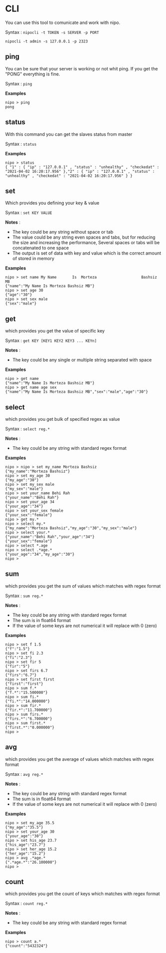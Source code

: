 # CLI
You can use this tool to comunicate and work with nipo.

Syntax : `nipocli -t TOKEN -s SERVER -p PORT`

    nipocli -t admin -s 127.0.0.1 -p 2323

## ping
You can be sure that your server is working or not whit ping. If you get the "PONG" everything is fine.

Syntax : `ping`

**Examples**

    nipo > ping
    pong


## status
With this command you can get the slaves status from master

Syntax : `status`

**Examples**

    nipo > status
    { "1" : { "ip" : "127.0.0.1" , "status" : "unhealthy" , "checkedat" : "2021-04-02 16:20:17.956" },"2" : { "ip" : "127.0.0.1" , "status" : "unhealthy" , "checkedat" : "2021-04-02 16:20:17.956" } }


## set
Which provides you defining your key & value

Syntax : `set KEY VALUE`

**Notes** : 
- The key could be any string without space or tab
- The value could be any string even spaces and tabs, but for reducing the size and increasing the performance, Several spaces or tabs will be concatenated to one space
- The output is set of data with key and value which is the correct amount of stored in memory

**Examples**
	
    nipo > set name My Name       Is  Morteza                    Bashsiz		MB
    {"name":"My Name Is Morteza Bashsiz MB"}
    nipo > set age 30
    {"age":"30"}
    nipo > set sex male
    {"sex":"male"}

## get
which provides you get the value of specific key

Syntax : `get KEY [KEY1 KEY2 KEY3 ... KEYn]`

**Notes** : 
- The key could be any single or multiple string separated with space

**Examples**
	
    nipo > get name
    {"name":"My Name Is Morteza Bashsiz MB"}
    nipo > get name age sex
    {"name":"My Name Is Morteza Bashsiz MB","sex":"male","age":"30"}

## select
which provides you get bulk of specified regex as value

Syntax : `select reg.*`

**Notes** : 
- The key could be any string with standard regex format

**Examples**
	
    nipo > nipo > set my_name Morteza Bashsiz
    {"my_name":"Morteza Bashsiz"}
    nipo > set my_age 30
    {"my_age":"30"}
    nipo > set my_sex male
    {"my_sex":"male"}
    nipo > set your_name Behi Rah
    {"your_name":"Behi Rah"}
    nipo > set your_age 34
    {"your_age":"34"}
    nipo > set your_sex female
    {"your_sex":"female"}
    nipo > get my.*
    nipo > select my.*
    {"my_name":"Morteza Bashsiz","my_age":"30","my_sex":"male"}
    nipo > select your.*
    {"your_name":"Behi Rah","your_age":"34"}
    {"your_sex":"female"}
    nipo > select *.age
    nipo > select .*age.*
    {"your_age":"34","my_age":"30"}
    nipo > 

## sum
which provides you get the sum of values which matches with regex format

Syntax : `sum reg.*`

**Notes** : 
- The key could be any string with standard regex format
- The sum is in float64 format
- If the value of some keys are not numerical it will replace with 0 (zero)

**Examples**
	
    nipo > set f 1.5
    {"f":"1.5"}
    nipo > set fi 2.3
    {"fi":"2.3"}
    nipo > set fir 5 
    {"fir":"5"}
    nipo > set firs 6.7
    {"firs":"6.7"}
    nipo > set first first
    {"first":"first"}
    nipo > sum f.*
    {"f.*":"15.500000"}
    nipo > sum fi.*
    {"fi.*":"14.000000"}
    nipo > sum fir.*
    {"fir.*":"11.700000"}
    nipo > sum firs.*
    {"firs.*":"6.700000"}
    nipo > sum first.*
    {"first.*":"0.000000"}
    nipo >
   
## avg
which provides you get the average of values which matches with regex format

Syntax : `avg reg.*`

**Notes** : 
- The key could be any string with standard regex format
- The sum is in float64 format
- If the value of some keys are not numerical it will replace with 0 (zero)

**Examples**
	
    nipo > set my_age 35.5
    {"my_age":"35.5"}
    nipo > set your_age 30
    {"your_age":"30"}
    nipo > set his_age 23.7
    {"his_age":"23.7"}
    nipo > set her_age 15.2
    {"her_age":"15.2"}
    nipo > avg .*age.*
    {".*age.*":"26.100000"}
    nipo >

## count
which provides you get the count of keys which matches with regex format

Syntax : `count reg.*`

**Notes** : 
- The key could be any string with standard regex format

**Examples**
	
    nipo > count a.*
    {"count":"5432324"}
